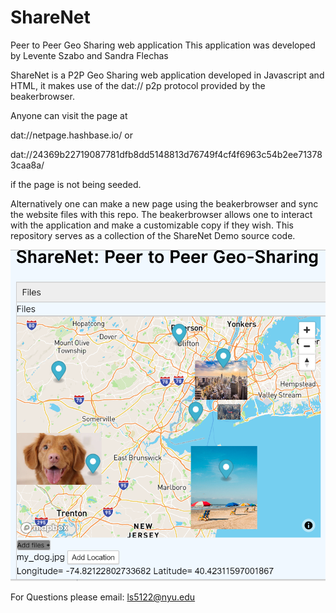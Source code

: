 # ShareNet
Peer to Peer Geo Sharing web application
This application was developed by Levente Szabo and Sandra Flechas 

ShareNet is a P2P Geo Sharing web application developed in Javascript and HTML, it makes
use of the dat:// p2p protocol provided by the beakerbrowser. 

Anyone can visit the page at 

dat://netpage.hashbase.io/    or 

dat://24369b22719087781dfb8dd5148813d76749f4cf4f6963c54b2ee713783caa8a/

if the page is not being seeded.

Alternatively one can make a new page using the beakerbrowser and sync the website files with this repo. The 
beakerbrowser allows one to interact with the application and make a customizable copy if they
wish. This repository serves as a collection of the ShareNet Demo source code.

![Screenshot](screenshot.PNG)

For Questions please email: ls5122@nyu.edu




